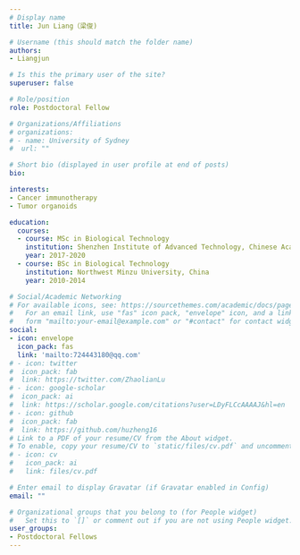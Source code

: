 ```yaml
---
# Display name
title: Jun Liang（梁俊)

# Username (this should match the folder name)
authors:
- Liangjun

# Is this the primary user of the site?
superuser: false

# Role/position
role: Postdoctoral Fellow

# Organizations/Affiliations
# organizations:
# - name: University of Sydney
#  url: ""

# Short bio (displayed in user profile at end of posts)
bio: 

interests:
- Cancer immunotherapy
- Tumor organoids

education:
  courses:
  - course: MSc in Biological Technology
    institution: Shenzhen Institute of Advanced Technology, Chinese Academy of Sciences
    year: 2017-2020
  - course: BSc in Biological Technology
    institution: Northwest Minzu University, China
    year: 2010-2014

# Social/Academic Networking
# For available icons, see: https://sourcethemes.com/academic/docs/page-builder/#icons
#   For an email link, use "fas" icon pack, "envelope" icon, and a link in the
#   form "mailto:your-email@example.com" or "#contact" for contact widget.
social:
- icon: envelope
  icon_pack: fas
  link: 'mailto:724443180@qq.com'
# - icon: twitter
#  icon_pack: fab
#  link: https://twitter.com/ZhaolianLu
# - icon: google-scholar
#  icon_pack: ai
#  link: https://scholar.google.com/citations?user=LDyFLCcAAAAJ&hl=en
# - icon: github
#  icon_pack: fab
#  link: https://github.com/huzheng16
# Link to a PDF of your resume/CV from the About widget.
# To enable, copy your resume/CV to `static/files/cv.pdf` and uncomment the lines below.
# - icon: cv
#   icon_pack: ai
#   link: files/cv.pdf

# Enter email to display Gravatar (if Gravatar enabled in Config)
email: ""

# Organizational groups that you belong to (for People widget)
#   Set this to `[]` or comment out if you are not using People widget.
user_groups:
- Postdoctoral Fellows
---
```

